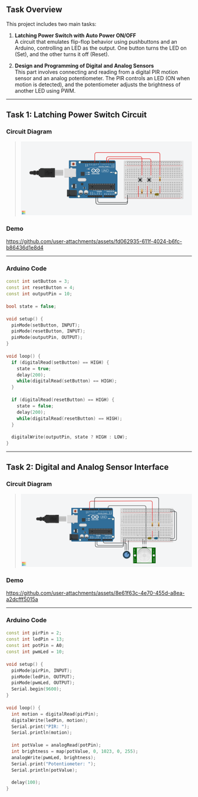 ## Task Overview

This project includes two main tasks:

1. **Latching Power Switch with Auto Power ON/OFF**  
   A circuit that emulates flip-flop behavior using pushbuttons and an Arduino, controlling an LED as the output. One button turns the LED on (Set), and the other turns it off (Reset).

2. **Design and Programming of Digital and Analog Sensors**  
   This part involves connecting and reading from a digital PIR motion sensor and an analog potentiometer. The PIR controls an LED (ON when motion is detected), and the potentiometer adjusts the brightness of another LED using PWM.

---

## Task 1: Latching Power Switch Circuit

### Circuit Diagram

> ![Latching Power Switch](./Task-Three-1.png)

### Demo
https://github.com/user-attachments/assets/fd062935-611f-4024-b6fc-b86436d1e8d4

---

### Arduino Code

```cpp
const int setButton = 3;
const int resetButton = 4;
const int outputPin = 10;

bool state = false;

void setup() {
  pinMode(setButton, INPUT);
  pinMode(resetButton, INPUT);
  pinMode(outputPin, OUTPUT);
}

void loop() {
  if (digitalRead(setButton) == HIGH) {
    state = true;
    delay(200);
    while(digitalRead(setButton) == HIGH);
  }

  if (digitalRead(resetButton) == HIGH) {
    state = false;
    delay(200);
    while(digitalRead(resetButton) == HIGH);
  }

  digitalWrite(outputPin, state ? HIGH : LOW);
}
```

---

## Task 2: Digital and Analog Sensor Interface

### Circuit Diagram

> ![Digital and Analog Sensor](./Task-Three-2.png)

### Demo
https://github.com/user-attachments/assets/8e61f63c-4e70-455d-a8ea-a2dcfff5015a

---

### Arduino Code

```cpp
const int pirPin = 2;    
const int ledPin = 13;     
const int potPin = A0;     
const int pwmLed = 10;    

void setup() {
  pinMode(pirPin, INPUT);
  pinMode(ledPin, OUTPUT);
  pinMode(pwmLed, OUTPUT);
  Serial.begin(9600);
}

void loop() {
  int motion = digitalRead(pirPin);
  digitalWrite(ledPin, motion);
  Serial.print("PIR: ");
  Serial.println(motion);

  int potValue = analogRead(potPin); 
  int brightness = map(potValue, 0, 1023, 0, 255);
  analogWrite(pwmLed, brightness);
  Serial.print("Potentiometer: ");
  Serial.println(potValue);

  delay(100);
}

